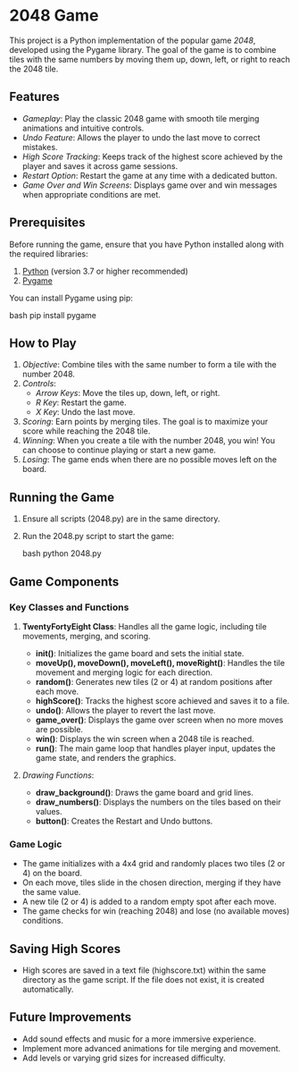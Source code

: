 # 2048 Game

This project is a Python implementation of the popular game *2048*, developed using the Pygame library. The goal of the game is to combine tiles with the same numbers by moving them up, down, left, or right to reach the 2048 tile.

## Features

- *Gameplay*: Play the classic 2048 game with smooth tile merging animations and intuitive controls.
- *Undo Feature*: Allows the player to undo the last move to correct mistakes.
- *High Score Tracking*: Keeps track of the highest score achieved by the player and saves it across game sessions.
- *Restart Option*: Restart the game at any time with a dedicated button.
- *Game Over and Win Screens*: Displays game over and win messages when appropriate conditions are met.

## Prerequisites

Before running the game, ensure that you have Python installed along with the required libraries:

1. [Python](https://www.python.org/downloads/) (version 3.7 or higher recommended)
2. [Pygame](https://www.pygame.org/news)

You can install Pygame using pip:

bash
pip install pygame


## How to Play

1. *Objective*: Combine tiles with the same number to form a tile with the number 2048.
2. *Controls*:
   - *Arrow Keys*: Move the tiles up, down, left, or right.
   - *R Key*: Restart the game.
   - *X Key*: Undo the last move.
3. *Scoring*: Earn points by merging tiles. The goal is to maximize your score while reaching the 2048 tile.
4. *Winning*: When you create a tile with the number 2048, you win! You can choose to continue playing or start a new game.
5. *Losing*: The game ends when there are no possible moves left on the board.

## Running the Game

1. Ensure all scripts (2048.py) are in the same directory.
2. Run the 2048.py script to start the game:

   bash
   python 2048.py
   

## Game Components

### Key Classes and Functions

1. **TwentyFortyEight Class**: Handles all the game logic, including tile movements, merging, and scoring.
   - **init()**: Initializes the game board and sets the initial state.
   - **moveUp(), moveDown(), moveLeft(), moveRight()**: Handles the tile movement and merging logic for each direction.
   - **random()**: Generates new tiles (2 or 4) at random positions after each move.
   - **highScore()**: Tracks the highest score achieved and saves it to a file.
   - **undo()**: Allows the player to revert the last move.
   - **game_over()**: Displays the game over screen when no more moves are possible.
   - **win()**: Displays the win screen when a 2048 tile is reached.
   - **run()**: The main game loop that handles player input, updates the game state, and renders the graphics.

2. *Drawing Functions*:
   - **draw_background()**: Draws the game board and grid lines.
   - **draw_numbers()**: Displays the numbers on the tiles based on their values.
   - **button()**: Creates the Restart and Undo buttons.

### Game Logic

- The game initializes with a 4x4 grid and randomly places two tiles (2 or 4) on the board.
- On each move, tiles slide in the chosen direction, merging if they have the same value.
- A new tile (2 or 4) is added to a random empty spot after each move.
- The game checks for win (reaching 2048) and lose (no available moves) conditions.

## Saving High Scores

- High scores are saved in a text file (highscore.txt) within the same directory as the game script. If the file does not exist, it is created automatically.

## Future Improvements

- Add sound effects and music for a more immersive experience.
- Implement more advanced animations for tile merging and movement.
- Add levels or varying grid sizes for increased difficulty.
